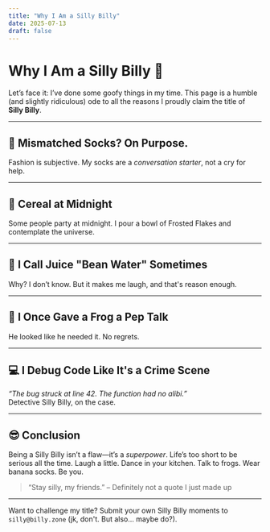 ```yaml
---
title: "Why I Am a Silly Billy"
date: 2025-07-13
draft: false
---
```


# Why I Am a Silly Billy 🤪

Let’s face it: I’ve done some goofy things in my time. This page is a humble (and slightly ridiculous) ode to all the reasons I proudly claim the title of **Silly Billy**.

---

## 🧦 Mismatched Socks? On Purpose.

Fashion is subjective. My socks are a *conversation starter*, not a cry for help.

---

## 🥣 Cereal at Midnight

Some people party at midnight. I pour a bowl of Frosted Flakes and contemplate the universe.

---

## 🧃 I Call Juice "Bean Water" Sometimes

Why? I don’t know. But it makes me laugh, and that's reason enough.

---

## 🐸 I Once Gave a Frog a Pep Talk

He looked like he needed it. No regrets.

---

## 💻 I Debug Code Like It's a Crime Scene

*“The bug struck at line 42. The function had no alibi.”*  
Detective Silly Billy, on the case.

---

## 😎 Conclusion

Being a Silly Billy isn’t a flaw—it’s a *superpower*. Life’s too short to be serious all the time. Laugh a little. Dance in your kitchen. Talk to frogs. Wear banana socks. Be you.

> “Stay silly, my friends.” – Definitely not a quote I just made up

---

Want to challenge my title? Submit your own Silly Billy moments to `silly@billy.zone` (jk, don't. But also... maybe do?).

